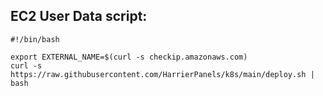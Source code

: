 ## EC2 User Data script:
```
#!/bin/bash

export EXTERNAL_NAME=$(curl -s checkip.amazonaws.com)
curl -s https://raw.githubusercontent.com/HarrierPanels/k8s/main/deploy.sh | bash
```
